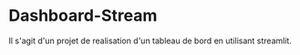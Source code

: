 # Dashboard-Stream
Il s'agit d'un projet de realisation d'un tableau de bord en utilisant streamlit.

